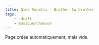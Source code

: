 ```yaml
---
title: Gino Vanelli - Brother to brother
tags:
    - -draft
    - musique/chanson
---
```


Page créée automatiquement, mais vide.
